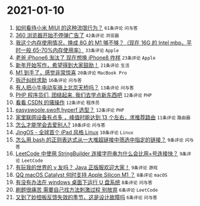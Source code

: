 # 2021-01-10

1. [如何看待小米 MIUI 的这种流氓行为？](https://www.v2ex.com/t/743466) `61条评论` `问与答`
1. [360 浏览器开始不停弹广告了](https://www.v2ex.com/t/743487) `42条评论` `浏览器`
1. [我这个内存使用情况，换成 8G 的 M1 够不够？（现在 16G 的 Intel mbp，平时一般 65-70%内存使用率）](https://www.v2ex.com/t/743470) `33条评论` `Apple`
1. [老爸 iPhone6 淘汰了 现在想换 iPhone8 咋样](https://www.v2ex.com/t/743490) `23条评论` `Apple`
1. [新年开始写作，希望得到大家鼓励！](https://www.v2ex.com/t/743484) `21条评论` `生活`
1. [M1 到手了，感觉非常惊喜](https://www.v2ex.com/t/743507) `20条评论` `MacBook Pro`
1. [拆迁纠纷求助](https://www.v2ex.com/t/743500) `16条评论` `问与答`
1. [有人把小牛电动车骑上北京天桥吗？](https://www.v2ex.com/t/743471) `13条评论` `问与答`
1. [PHP 程序员们, 团结起来, 我们去学点新东西吧](https://www.v2ex.com/t/743513) `12条评论` `PHP`
1. [看看 CSDN 的骚操作](https://www.v2ex.com/t/743494) `12条评论` `程序员`
1. [easyswoole,swoft,hyperf 选型？](https://www.v2ex.com/t/743468) `12条评论` `PHP`
1. [家里联网设备有点多 ，峰值时能达到 13 个左右，求推荐路由](https://www.v2ex.com/t/743514) `11条评论` `路由器`
1. [怎么才能学会去爱别人?](https://www.v2ex.com/t/743517) `10条评论` `问与答`
1. [JingOS - 全球首个 iPad 风格 Linux](https://www.v2ex.com/t/743482) `10条评论` `Linux`
1. [怎么用 bash 的正则表达式从一大堆超链接中筛选中指定的链接？](https://www.v2ex.com/t/743522) `9条评论` `问与答`
1. [LeetCode 中使用 StringBuilder 连接字符串为什么会比用+号连接快？](https://www.v2ex.com/t/743492) `9条评论` `LeetCode`
1. [有玩我的世界的 v 友吗？ Java 正版服欢迎大家！](https://www.v2ex.com/t/743463) `9条评论` `游戏`
1. [QQ macOS Catalyst 何时支持 Apple Silicon M1 ？](https://www.v2ex.com/t/743520) `8条评论` `macOS`
1. [有没有办法在 windows 桌面下运行 U 盘系统](https://www.v2ex.com/t/743465) `8条评论` `问与答`
1. [刷题很痛苦 需要自己找方法刺激过程 别放弃](https://www.v2ex.com/t/743485) `6条评论` `LeetCode`
1. [又到了妙控板反馈失效的季节，这是设计故障吗](https://www.v2ex.com/t/743480) `6条评论` `问与答`
